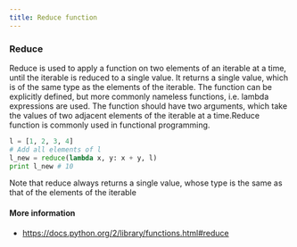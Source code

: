 ```yaml
---
title: Reduce function
---
```

### Reduce

Reduce is used to apply a function on two elements of an iterable at a time, until the iterable is reduced to a single value. It returns a single value, which is of the same type as the elements of the iterable. The function can be explicitly defined, but more commonly nameless functions, i.e. lambda expressions are used. The function should have two arguments, which take the values of two adjacent elements of the iterable at a time.Reduce function is commonly used in functional programming.

```python
l = [1, 2, 3, 4]
# Add all elements of l
l_new = reduce(lambda x, y: x + y, l)
print l_new # 10
```

Note that reduce always returns a single value, whose type is the same as that of the elements of the iterable

#### More information
- https://docs.python.org/2/library/functions.html#reduce
